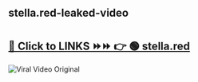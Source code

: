 
 ## stella.red-leaked-video 

# <h2><a href="https://clipsfans.com/stella.red&ref=git">🔗 Click to LINKS ⏩⏩ 👉 🟢 stella.red </a></h2>

<a href="https://clipsfans.com/stella.red&ref=git" rel="nofollow" data-target="animated-image.originalLink"><img src="https://i.ibb.co.com/xMMVF88/686577567.gif" alt="Viral Video Original" style="max-width: 100%; display: inline-block;" data-target="animated-image.originalImage"></a>
